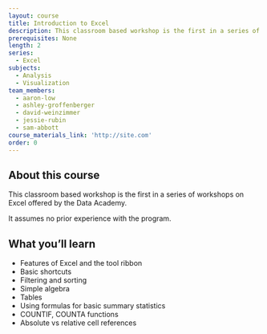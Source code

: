 ```yaml
---
layout: course
title: Introduction to Excel
description: This classroom based workshop is the first in a series of workshops on Excel offered by the Data Academy.
prerequisites: None
length: 2
series:
  - Excel
subjects:
  - Analysis
  - Visualization
team_members:
  - aaron-low
  - ashley-groffenberger
  - david-weinzimmer
  - jessie-rubin
  - sam-abbott
course_materials_link: 'http://site.com'
order: 0
---
```



## About this course

This classroom based workshop is the first in a series of workshops on Excel offered by the Data Academy. &nbsp;&nbsp;

It assumes no prior experience with the program.&nbsp;

## What you’ll learn

* Features of Excel and the tool ribbon
* Basic shortcuts&nbsp;
* Filtering and sorting
* Simple algebra
* Tables
* Using formulas for basic summary statistics
* COUNTIF, COUNTA functions
* Absolute vs relative cell references
  &nbsp;